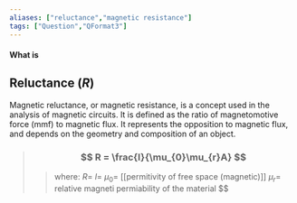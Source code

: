 ```yaml
---
aliases: ["reluctance","magnetic resistance"]
tags: ["Question","QFormat3"]
---
```


#### What is
## Reluctance ($R$)
Magnetic reluctance, or magnetic resistance, is a concept used in the analysis of magnetic circuits. It is defined as the ratio of magnetomotive force (mmf) to magnetic flux. It represents the opposition to magnetic flux, and depends on the geometry and composition of an object. 

> ### $$ R = \frac{l}{\mu_{0}\mu_{r}A} $$ 
>> where:
>> $R=$ 
>> $l=$
>> $\mu_0=$ [[permitivity of free space (magnetic)]]
>> $\mu_{r}=$ relative magneti permiability of the material
>> $$